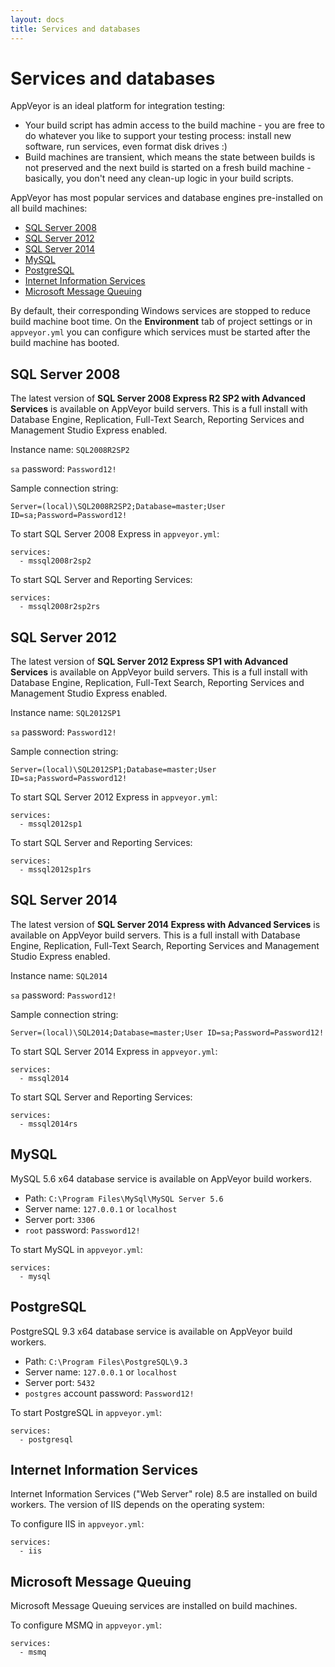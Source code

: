 ```yaml
---
layout: docs
title: Services and databases
---
```


# Services and databases

AppVeyor is an ideal platform for integration testing:

- Your build script has admin access to the build machine - you are free to do whatever you like to support your testing process: install new software, run services, even format disk drives :)
- Build machines are transient, which means the state between builds is not preserved and the next build is started on a fresh build machine - basically, you don't need any clean-up logic in your build scripts. 

AppVeyor has most popular services and database engines pre-installed on all build machines:

* [SQL Server 2008](#sql2008)
* [SQL Server 2012](#sql2012)
* [SQL Server 2014](#sql2014)
* [MySQL](#mysql)
* [PostgreSQL](#postgresql) 
* [Internet Information Services](#iis)
* [Microsoft Message Queuing](#msmq)

By default, their corresponding Windows services are stopped to reduce build machine boot time. On the **Environment** tab of project settings or in `appveyor.yml` you can configure which services must be started after the build machine has booted.

<a id="sql2008"></a>
## SQL Server 2008

The latest version of **SQL Server 2008 Express R2 SP2 with Advanced Services** is available on AppVeyor build servers. This is a full install with Database Engine, Replication, Full-Text Search, Reporting Services and Management Studio Express enabled.

Instance name: `SQL2008R2SP2`

`sa` password: `Password12!`

Sample connection string:

    Server=(local)\SQL2008R2SP2;Database=master;User ID=sa;Password=Password12!

To start SQL Server 2008 Express in `appveyor.yml`:

    services:
      - mssql2008r2sp2

To start SQL Server and Reporting Services:

    services:
      - mssql2008r2sp2rs


<a id="sql2012"></a>
## SQL Server 2012

The latest version of **SQL Server 2012 Express SP1 with Advanced Services** is available on AppVeyor build servers. This is a full install with Database Engine, Replication, Full-Text Search, Reporting Services and Management Studio Express enabled.

Instance name: `SQL2012SP1`

`sa` password: `Password12!`

Sample connection string:

    Server=(local)\SQL2012SP1;Database=master;User ID=sa;Password=Password12!

To start SQL Server 2012 Express in `appveyor.yml`:

    services:
      - mssql2012sp1

To start SQL Server and Reporting Services:

    services:
      - mssql2012sp1rs


<a id="sql2014"></a>
## SQL Server 2014

The latest version of **SQL Server 2014 Express with Advanced Services** is available on AppVeyor build servers. This is a full install with Database Engine, Replication, Full-Text Search, Reporting Services and Management Studio Express enabled.

Instance name: `SQL2014`

`sa` password: `Password12!`

Sample connection string:

    Server=(local)\SQL2014;Database=master;User ID=sa;Password=Password12!

To start SQL Server 2014 Express in `appveyor.yml`:

    services:
      - mssql2014

To start SQL Server and Reporting Services:

    services:
      - mssql2014rs


<a id="mysql"></a>
## MySQL

MySQL 5.6 x64 database service is available on AppVeyor build workers.

* Path: `C:\Program Files\MySql\MySQL Server 5.6`
* Server name: `127.0.0.1` or `localhost`
* Server port: `3306`
* `root` password: `Password12!`

To start MySQL in `appveyor.yml`:

    services:
      - mysql


<a id="postgresql"></a>
## PostgreSQL

PostgreSQL 9.3 x64 database service is available on AppVeyor build workers.

* Path: `C:\Program Files\PostgreSQL\9.3`
* Server name: `127.0.0.1` or `localhost`
* Server port: `5432`
* `postgres` account password: `Password12!`

To start PostgreSQL in `appveyor.yml`:

    services:
      - postgresql


<a id="iis"></a>
## Internet Information Services

Internet Information Services ("Web Server" role) 8.5 are installed on build workers. The version of IIS depends on the operating system:

To configure IIS in `appveyor.yml`:

    services:
      - iis


<a id="msmq"></a>
## Microsoft Message Queuing

Microsoft Message Queuing services are installed on build machines.

To configure MSMQ in `appveyor.yml`:

    services:
      - msmq



